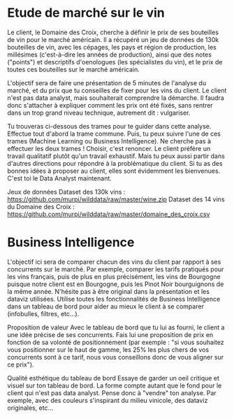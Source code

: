 # Etude de marché sur le vin

Le client, le Domaine des Croix, cherche à définir le prix de ses bouteilles de vin pour le marché américain. Il a récupéré un jeu de données de 130k bouteilles de vin, avec les cépages, les pays et région de production, les millésimes (c'est-à-dire les années de production), ainsi que des notes ("points") et descriptifs d'oenologues (les spécialistes du vin), et le prix de toutes ces bouteilles sur le marché américain.

L'objectif sera de faire une présentation de 5 minutes de l'analyse du marché, et du prix que tu conseilles de fixer pour les vins du client. Le client n'est pas data analyst, mais souhaiterait comprendre la démarche. Il faudra donc s'attacher à expliquer comment les prix ont été fixés, sans rentrer dans un trop grand niveau technique, autrement dit : vulgariser.

Tu trouveras ci-dessous des trames pour te guider dans cette analyse. Effectue tout d'abord la trame commune. Puis, tu peux suivre l'une de ces trames (Machine Learning ou Business Intelligence). Ne cherche pas à effectuer les deux trames ! Choisir, c'est renoncer. Le client préfère un travail qualitatif plutôt qu'un travail exhaustif. Mais tu peux aussi partir dans d'autres directions pour répondre à la problématique du client. Si tu as des bonnes idées à proposer au client, elles sont évidemment les bienvenues. C'est toi le Data Analyst maintenant.

Jeux de données
Dataset des 130k vins : https://github.com/murpi/wilddata/raw/master/wine.zip
Dataset des 14 vins du Domaine des Croix : https://github.com/murpi/wilddata/raw/master/domaine_des_croix.csv

# Business Intelligence

L'objectif ici sera de comparer chacun des vins du client par rapport à ses concurrents sur le marché. Par exemple, comparer les tarifs pratiqués pour les vins français, puis de plus en plus précisément, les vins de Bourgogne puisque notre client est en Bourgogne, puis les Pinot Noir bourguignons de la même année. N'hésite pas à être original dans la présentation et les dataviz utilisées. Utilise toutes les fonctionnalités de Business Intelligence dans un tableau de bord pour aider au mieux le client à se comparer (infobulles, filtres, etc...).

Proposition de valeur
Avec le tableau de bord que tu lui as fourni, le client a une idée précise de ses concurrents. Fais lui une proposition de prix en fonction de sa volonté de positionnement (par exemple : "si vous souhaitez vous positionner sur le haut de gamme, les 25% les plus chers de vos concurrents sont à ce tarif, nous vous conseillons donc de vous aligner sur ce prix").

Qualité esthétique du tableau de bord
Essaye de garder un oeil critique et visuel sur ton tableau de bord. La forme compte autant que le fond pour le client qui n'est pas data analyst. Pense donc à "vendre" ton analyse. Par exemple, avec des couleurs s'inspirant du milieu vinicole, des dataviz originales, etc...

